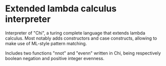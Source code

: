 # Extended lambda calculus interpreter

Interpreter of "Chi", a turing complete language that extends lambda calculus. Most notably adds constructors and case constructs, allowing to make use of ML-style pattern matching.

Includes two functions "nnot" and "evenn" written in Chi, being respectively boolean negation and positive integer evenness.
